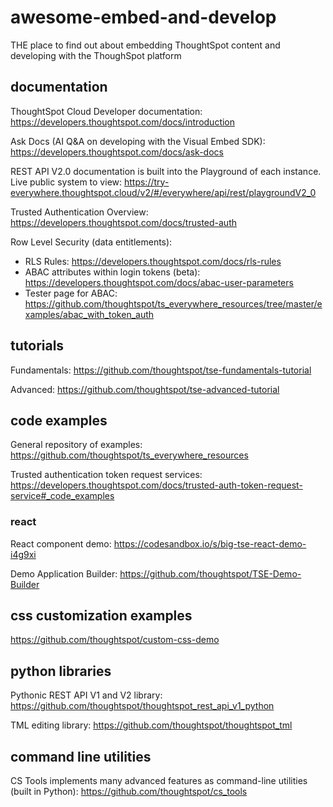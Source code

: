 # awesome-embed-and-develop
THE place to find out about embedding ThoughtSpot content and developing with the ThoughSpot platform

## documentation
ThoughtSpot Cloud Developer documentation: https://developers.thoughtspot.com/docs/introduction

Ask Docs (AI Q&A on developing with the Visual Embed SDK): https://developers.thoughtspot.com/docs/ask-docs

REST API V2.0 documentation is built into the Playground of each instance. Live public system to view: https://try-everywhere.thoughtspot.cloud/v2/#/everywhere/api/rest/playgroundV2_0

Trusted Authentication Overview: https://developers.thoughtspot.com/docs/trusted-auth

Row Level Security (data entitlements):

* RLS Rules: https://developers.thoughtspot.com/docs/rls-rules
* ABAC attributes within login tokens (beta): https://developers.thoughtspot.com/docs/abac-user-parameters
* Tester page for ABAC: https://github.com/thoughtspot/ts_everywhere_resources/tree/master/examples/abac_with_token_auth

## tutorials
Fundamentals: https://github.com/thoughtspot/tse-fundamentals-tutorial

Advanced: https://github.com/thoughtspot/tse-advanced-tutorial

## code examples
General repository of examples: https://github.com/thoughtspot/ts_everywhere_resources

Trusted authentication token request services: https://developers.thoughtspot.com/docs/trusted-auth-token-request-service#_code_examples

### react
React component demo: https://codesandbox.io/s/big-tse-react-demo-i4g9xi

Demo Application Builder: https://github.com/thoughtspot/TSE-Demo-Builder

## css customization examples
https://github.com/thoughtspot/custom-css-demo

## python libraries

Pythonic REST API V1 and V2 library: https://github.com/thoughtspot/thoughtspot_rest_api_v1_python

TML editing library: https://github.com/thoughtspot/thoughtspot_tml

## command line utilities

CS Tools implements many advanced features as command-line utilities (built in Python): https://github.com/thoughtspot/cs_tools
